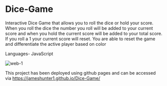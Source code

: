 # Dice-Game


Interactive Dice Game that allows you to roll the dice or hold your score. When you roll the dice the number you roll will be added to your current score and when you hold the current score will be added to your total score. If you roll a 1 your current score will reset. You are able to reset the game and differentiate the active player based on color

Languages- JavaScript


![web-1](https://user-images.githubusercontent.com/90528783/186223386-a4d130ad-a1b7-4b92-953f-d475e41fe068.jpg)

This project has been deployed using github pages and can be accessed via https://jameshunter1.github.io/Dice-Game/
